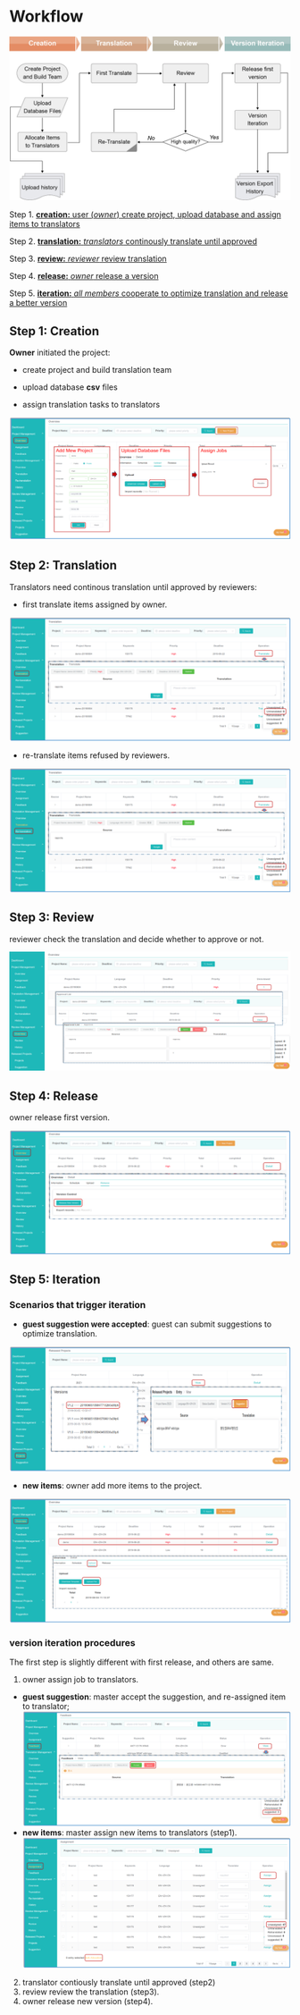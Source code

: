 # Workflow
 
![](/assets/Trantrace_workflow.jpg)

Step 1. [**creation:** user (_owner_) create project, upload database and assign items to translators](#create)

Step 2. [**translation:** _translators_ continously translate until approved](#translate)

Step 3. [**review:** _reviewer_ review translation](#review)

Step 4. [**release:** _owner_ release a version](#release)

Step 5. [**iteration:** _all members_ cooperate to optimize translation and release a better version](#iterative)
 

## Step 1: Creation 

<span id='create'></span>

**Owner** initiated the project:

- create project and build translation team

- upload database **csv** files

- assign translation tasks to translators

![](/assets/step1_creation.png)

## Step 2: Translation

<span id='translate'></span>

Translators need continous translation until approved by reviewers:

- first translate items assigned by owner.

![](/assets/translation_management.translation.png)

- re-translate items refused by reviewers.

![](/assets/translation_management.retranslation.png)


## Step 3: Review

<span id='review'></span>

reviewer check the translation and decide whether to approve or not.

![](/assets/step3_review.png)

## Step 4: Release

<span id='release'></span>

owner release first version.

![](/assets/step4_release.png)

## Step 5: Iteration

<span id='iteration'></span>

### Scenarios that trigger iteration

- **guest suggestion were accepted**: guest can submit suggestions to optimize translation.

![](/assets/suggestion.png)

- **new items**: owner add more items to the project.

![](/assets/step5_upload.png)


### version iteration procedures

The first step is slightly different with first release, and others are same.

1. owner assign job to translators. 
  - **guest suggestion**: master accept the suggestion, and re-assigned item to translator;
![](/assets/project_management.feedback.png)
  - **new items**: master assign new items to translators (step1).
  ![](/assets/project_management.assignment.png)
2. translator contiously translate until approved (step2)
3. review review the translation (step3).
4. owner release new version (step4).











